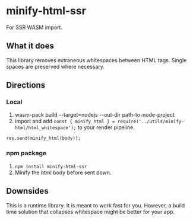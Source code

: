 # minify-html-ssr
For SSR WASM import.

## What it does

This library removes extraneous whitespaces between HTML tags. Single spaces are preserved where necessary.

## Directions

### Local
1. wasm-pack build --target=nodejs --out-dir path-to-node-project
2. import and add `const { minify_html } = require('../utils/minify-html/html_whitespace');` to your render pipeline.

```
res.send(minify_html(body));
```
### npm package
1. `npm install minify-html-ssr`
2. Minify the html body before sent down.

## Downsides
This is a runtime library. It is meant to work fast for you.  However, a build time solution that collapses whitespace might be better for your app.

